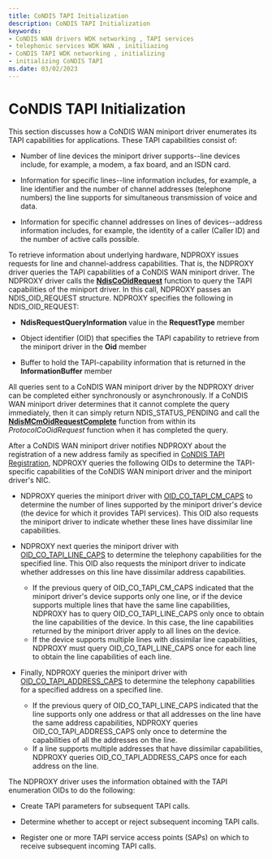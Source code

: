 ```yaml
---
title: CoNDIS TAPI Initialization
description: CoNDIS TAPI Initialization
keywords:
- CoNDIS WAN drivers WDK networking , TAPI services
- telephonic services WDK WAN , initiliazing
- CoNDIS TAPI WDK networking , initializing
- initializing CoNDIS TAPI
ms.date: 03/02/2023
---
```


# CoNDIS TAPI Initialization





This section discusses how a CoNDIS WAN miniport driver enumerates its TAPI capabilities for applications. These TAPI capabilities consist of:

-   Number of line devices the miniport driver supports--line devices include, for example, a modem, a fax board, and an ISDN card.

-   Information for specific lines--line information includes, for example, a line identifier and the number of channel addresses (telephone numbers) the line supports for simultaneous transmission of voice and data.

-   Information for specific channel addresses on lines of devices--address information includes, for example, the identity of a caller (Caller ID) and the number of active calls possible.

To retrieve information about underlying hardware, NDPROXY issues requests for line and channel-address capabilities. That is, the NDPROXY driver queries the TAPI capabilities of a CoNDIS WAN miniport driver. The NDPROXY driver calls the [**NdisCoOidRequest**](/windows-hardware/drivers/ddi/ndis/nf-ndis-ndiscooidrequest) function to query the TAPI capabilities of the miniport driver. In this call, NDPROXY passes an NDIS\_OID\_REQUEST structure. NDPROXY specifies the following in NDIS\_OID\_REQUEST:

-   **NdisRequestQueryInformation** value in the **RequestType** member

-   Object identifier (OID) that specifies the TAPI capability to retrieve from the miniport driver in the **Oid** member

-   Buffer to hold the TAPI-capability information that is returned in the **InformationBuffer** member

All queries sent to a CoNDIS WAN miniport driver by the NDPROXY driver can be completed either synchronously or asynchronously. If a CoNDIS WAN miniport driver determines that it cannot complete the query immediately, then it can simply return NDIS\_STATUS\_PENDING and call the [**NdisMCmOidRequestComplete**](/windows-hardware/drivers/ddi/ndis/nf-ndis-ndismcmoidrequestcomplete) function from within its *ProtocolCoOidRequest* function when it has completed the query.

After a CoNDIS WAN miniport driver notifies NDPROXY about the registration of a new address family as specified in [CoNDIS TAPI Registration](condis-tapi-registration.md), NDPROXY queries the following OIDs to determine the TAPI-specific capabilities of the CoNDIS WAN miniport driver and the miniport driver's NIC.

-   NDPROXY queries the miniport driver with [OID\_CO\_TAPI\_CM\_CAPS](./oid-co-tapi-cm-caps.md) to determine the number of lines supported by the miniport driver's device (the device for which it provides TAPI services). This OID also requests the miniport driver to indicate whether these lines have dissimilar line capabilities.

-   NDPROXY next queries the miniport driver with [OID\_CO\_TAPI\_LINE\_CAPS](./oid-co-tapi-line-caps.md) to determine the telephony capabilities for the specified line. This OID also requests the miniport driver to indicate whether addresses on this line have dissimilar address capabilities.
    -   If the previous query of OID\_CO\_TAPI\_CM\_CAPS indicated that the miniport driver's device supports only one line, or if the device supports multiple lines that have the same line capabilities, NDPROXY has to query OID\_CO\_TAPI\_LINE\_CAPS only once to obtain the line capabilities of the device. In this case, the line capabilities returned by the miniport driver apply to all lines on the device.
    -   If the device supports multiple lines with dissimilar line capabilities, NDPROXY must query OID\_CO\_TAPI\_LINE\_CAPS once for each line to obtain the line capabilities of each line.
-   Finally, NDPROXY queries the miniport driver with [OID\_CO\_TAPI\_ADDRESS\_CAPS](./oid-co-tapi-address-caps.md) to determine the telephony capabilities for a specified address on a specified line.
    -   If the previous query of OID\_CO\_TAPI\_LINE\_CAPS indicated that the line supports only one address or that all addresses on the line have the same address capabilities, NDPROXY queries OID\_CO\_TAPI\_ADDRESS\_CAPS only once to determine the capabilities of all the addresses on the line.
    -   If a line supports multiple addresses that have dissimilar capabilities, NDPROXY queries OID\_CO\_TAPI\_ADDRESS\_CAPS once for each address on the line.

The NDPROXY driver uses the information obtained with the TAPI enumeration OIDs to do the following:

-   Create TAPI parameters for subsequent TAPI calls.

-   Determine whether to accept or reject subsequent incoming TAPI calls.

-   Register one or more TAPI service access points (SAPs) on which to receive subsequent incoming TAPI calls.

 

